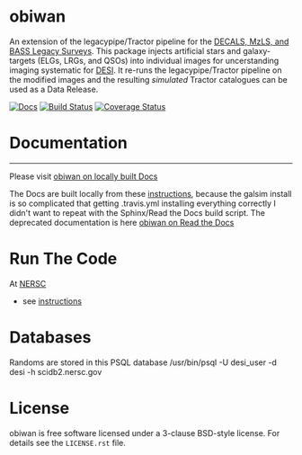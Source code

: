 # obiwan
An extension of the legacypipe/Tractor pipeline for the [DECALS, MzLS, and BASS Legacy Surveys](http://legacysurvey.org/dr4/description). This package injects artificial stars and galaxy-targets (ELGs, LRGs, and QSOs) into individual images for uncerstanding imaging systematic for [DESI](https://desi.lbl.gov). It re-runs the legacypipe/Tractor pipeline on the modified images and the resulting _simulated_ Tractor catalogues can be used as a Data Release.

[![Docs](https://readthedocs.org/projects/obiwan/badge/?version=latest)](http://obiwan.readthedocs.org/en/latest/)
[![Build Status](https://travis-ci.org/legacysurvey/obiwan.png?branch=master)](https://travis-ci.org/legacysurvey/obiwan)
[![Coverage Status](https://coveralls.io/repos/github/legacysurvey/obiwan/badge.svg?branch=master)](https://coveralls.io/github/legacysurvey/obiwan)

# Documentation
------------------

Please visit [obiwan on locally built Docs](https://legacysurvey.github.io/obiwan)

The Docs are built locally from these [instructions](https://github.com/legacysurvey/obiwan/tree/gh-pages/README.md), because the galsim install is so complicated that getting .travis.yml installing everything correctly I didn't want to repeat with the Sphinx/Read the Docs build script. The deprecated documentation is here [obiwan on Read the Docs](http://obiwan.readthedocs.org/en/latest/)

# Run The Code 

At [NERSC](http://www.nersc.gov/)
* see [instructions](https://github.com/legacysurvey/obiwan/blob/master/bin/run_atnersc/README.md)

# Databases

Randoms are stored in this PSQL database
/usr/bin/psql -U desi_user -d desi -h scidb2.nersc.gov

# License

obiwan is free software licensed under a 3-clause BSD-style license. For details see
the ``LICENSE.rst`` file.
